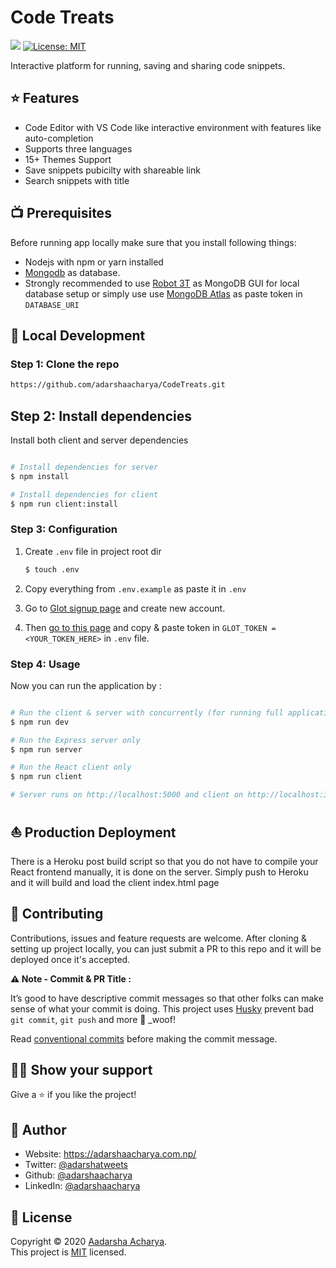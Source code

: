 # Code Treats

<p>
<a href="https://app.codacy.com/manual/adarshaacharya/CodeTreats?utm_source=github.com&utm_medium=referral&utm_content=adarshaacharya/CodeTreats&utm_campaign=Badge_Grade_Dashboard"><img src="https://api.codacy.com/project/badge/Grade/62f781ddecba4ec3b4f79d53f380a7a1"/></a>
 <a href="https://github.com/adarshaacharya/CodeTreats/blob/master/LICENSE" target="_blank">
    <img alt="License: MIT" src="https://img.shields.io/github/license/adarshaacharya/CodeTreats" />
</a>
</p>

Interactive platform for running, saving and sharing code snippets.

## ⭐ Features

-   Code Editor with VS Code like interactive environment with features like auto-completion
-   Supports three languages
-   15+ Themes Support
-   Save snippets pubicilty with shareable link
-   Search snippets with title

## 📺 Prerequisites

Before running app locally make sure that you install following things:

-   Nodejs with npm or yarn installed
-   [Mongodb](https://www.mongodb.com/) as database.
-   Strongly recommended to use [Robot 3T](https://robomongo.org/) as MongoDB GUI for local database setup or simply use use [MongoDB Atlas](https://docs.atlas.mongodb.com/getting-started/) as paste token in `DATABASE_URI`

## 🚀 Local Development

### Step 1: Clone the repo

```bash
https://github.com/adarshaacharya/CodeTreats.git
```

## Step 2: Install dependencies

Install both client and server dependencies

```bash

# Install dependencies for server
$ npm install

# Install dependencies for client
$ npm run client:install

```

### Step 3: Configuration

1. Create `.env` file in project root dir

    ```bash
    $ touch .env
    ```

2. Copy everything from `.env.example` as paste it in `.env`

3. Go to [Glot signup page](https://glot.io/auth/page/simple/register) and create new account.

4. Then [go to this page](https://glot.io/account/token) and copy & paste token in `GLOT_TOKEN = <YOUR_TOKEN_HERE>` in `.env` file.

### Step 4: Usage

Now you can run the application by :

```bash

# Run the client & server with concurrently (for running full application)
$ npm run dev

# Run the Express server only
$ npm run server

# Run the React client only
$ npm run client

# Server runs on http://localhost:5000 and client on http://localhost:3000

```

## ⛵ Production Deployment

There is a Heroku post build script so that you do not have to compile your React frontend manually, it is done on the server. Simply push to Heroku and it will build and load the client index.html page

## 🤝 Contributing

Contributions, issues and feature requests are welcome. After cloning & setting up project locally, you can just submit a PR to this repo and it will be deployed once it's accepted.

**⚠️ Note - Commit & PR Title :**

It’s good to have descriptive commit messages so that other folks can make sense of what your commit is doing.
This project uses [Husky](https://github.com/typicode/husky/blob/master/README.md) prevent bad `git commit`, `git push` and more 🐶 \_woof!

Read [conventional commits](https://www.conventionalcommits.org/en/v1.0.0-beta.3/) before making the commit message.

## 👏🏻 Show your support

Give a ⭐️ if you like the project!

## 👤 Author

-   Website: <https://adarshaacharya.com.np/>
-   Twitter: [@adarshatweets](https://twitter.com/adarshatweets)
-   Github: [@adarshaacharya](https://github.com/adarshaacharya)
-   LinkedIn: [@adarshaacharya](https://linkedin.com/in/adarshaacharya)

## 📝 License

Copyright © 2020 [Aadarsha Acharya](https://github.com/adarshaacharya).<br />
This project is [MIT](https://github.com/adarshaacharya/CodeTreats/blob/master/LICENSE) licensed.
